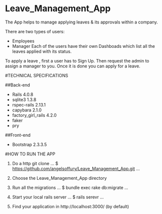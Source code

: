 
# Leave_Management_App

The App helps to manage applying leaves & its approvals within a company.

There are two types of users:
  * Employees
  * Manager
Each of the users have their own Dashboads which list all the leaves applied with its status.

To apply a leave , first a user has to Sign Up. Then request the admin to assign a manager to you. Once it is done you can apply for a leave.

#TECHNICAL SPECIFICATIONS

##Back-end
  * Rails 4.0.8
  * sqlite3 1.3.8
  * rspec-rails 2.13.1
  * capybara 2.1.0
  * factory_girl_rails 4.2.0
  * faker
  * pry

##Front-end
  * Bootstrap 2.3.3.5

#HOW TO RUN THE APP

 1. Do a http git clone
 ...
 $ https://github.com/angelsoffury/Leave_Management_App.git
 ...

 2. Choose the Leave_Management_App directory

 3. Run all the migrations
 ...
 $ bundle exec rake db:migrate
 ...

 4. Start your local rails server
 ...
 $ rails serevr
 ...

 5. Find your application in http://localhost:3000/ (by default)



